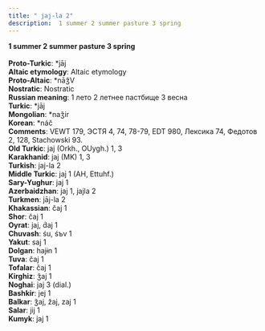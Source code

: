 ```yaml
---
title: " jaj-la 2"
description:  1 summer 2 summer pasture 3 spring
---
```

<p data-pagefind-weight="0.5">
<strong> 1 summer 2 summer pasture 3 spring</strong><br><br>
<strong>Proto-Turkic</strong>:  *jāj<br>
<strong>Altaic etymology</strong>:  Altaic etymology<br>
<strong> Proto-Altaic</strong>:  *nāǯV<br>
<strong>Nostratic</strong>:  Nostratic<br>
<strong>Russian meaning</strong>:  1 лето 2 летнее пастбище 3 весна<br>
<strong>Turkic</strong>:  *jāj<br>
<strong>Mongolian</strong>:  *naǯir<br>
<strong>Korean</strong>:  *náč<br>
<strong>Comments</strong>:  VEWT 179, ЭСТЯ 4, 74, 78-79, EDT 980, Лексика 74, Федотов 2, 128, Stachowski 93.<br>
<strong>Old Turkic</strong>:  jaj (Orkh., OUygh.) 1, 3<br>
<strong>Karakhanid</strong>:  jaj (MK) 1, 3<br>
<strong>Turkish</strong>:  jaj-la 2<br>
<strong>Middle Turkic</strong>:  jaj 1 (AH, Ettuhf.)<br>
<strong>Sary-Yughur</strong>:  jaj 1<br>
<strong>Azerbaidzhan</strong>:  jaj 1, jajla 2<br>
<strong>Turkmen</strong>:  jāj-la 2<br>
<strong>Khakassian</strong>:  čaj 1<br>
<strong>Shor</strong>:  čaj 1<br>
<strong>Oyrat</strong>:  jaj, d́aj 1<br>
<strong>Chuvash</strong>:  śu, śъv 1<br>
<strong>Yakut</strong>:  saj 1<br>
<strong>Dolgan</strong>:  hajɨn 1<br>
<strong>Tuva</strong>:  čaj 1<br>
<strong>Tofalar</strong>:  čaj 1<br>
<strong>Kirghiz</strong>:  ǯaj 1<br>
<strong>Noghai</strong>:  jaj 3 (dial.)<br>
<strong>Bashkir</strong>:  jej 1<br>
<strong>Balkar</strong>:  ǯaj, žaj, zaj 1<br>
<strong>Salar</strong>:  jij 1<br>
<strong>Kumyk</strong>:  jaj 1<br>

</p>
